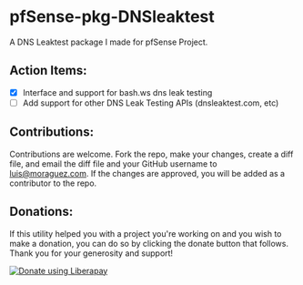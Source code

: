 # pfSense-pkg-DNSleaktest
A DNS Leaktest package I made for pfSense Project.

## Action Items:
- [x] Interface and support for bash.ws dns leak testing
- [ ] Add support for other DNS Leak Testing APIs (dnsleaktest.com, etc)

## Contributions:
Contributions are welcome. Fork the repo, make your changes, create a diff file, and email the diff file and your GitHub username to luis@moraguez.com. If the changes are approved, you will be added as a contributor to the repo.

## Donations:
If this utility helped you with a project you're working on and you wish to make a donation, you can do so by clicking the donate button that follows. Thank you for your generosity and support!

<noscript><a href="https://liberapay.com/z3d6380/donate"><img alt="Donate using Liberapay" src="https://liberapay.com/assets/widgets/donate.svg"></a></noscript>
